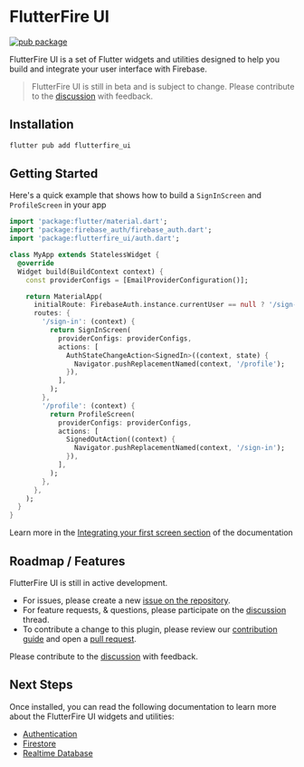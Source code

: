 # FlutterFire UI

[![pub package](https://img.shields.io/pub/v/flutterfire_ui.svg)](https://pub.dev/packages/flutterfire_ui)

FlutterFire UI is a set of Flutter widgets and utilities designed to help you build and integrate your user interface with Firebase.

> FlutterFire UI is still in beta and is subject to change. Please contribute to the [discussion](https://github.com/FirebaseExtended/flutterfire/discussions/6978) with feedback.


## Installation

```sh
flutter pub add flutterfire_ui
```

## Getting Started

Here's a quick example that shows how to build a `SignInScreen` and `ProfileScreen` in your app

```dart
import 'package:flutter/material.dart';
import 'package:firebase_auth/firebase_auth.dart';
import 'package:flutterfire_ui/auth.dart';

class MyApp extends StatelessWidget {
  @override
  Widget build(BuildContext context) {
    const providerConfigs = [EmailProviderConfiguration()];

    return MaterialApp(
      initialRoute: FirebaseAuth.instance.currentUser == null ? '/sign-in' : '/profile',
      routes: {
        '/sign-in': (context) {
          return SignInScreen(
            providerConfigs: providerConfigs,
            actions: [
              AuthStateChangeAction<SignedIn>((context, state) {
                Navigator.pushReplacementNamed(context, '/profile');
              }),
            ],
          );
        },
        '/profile': (context) {
          return ProfileScreen(
            providerConfigs: providerConfigs,
            actions: [
              SignedOutAction((context) {
                Navigator.pushReplacementNamed(context, '/sign-in');
              }),
            ],
          );
        },
      },
    );
  }
}
```

Learn more in the [Integrating your first screen section](doc/auth/integrating-your-first-screen.md) of the documentation

## Roadmap / Features

FlutterFire UI is still in active development.

- For issues, please create a new [issue on the repository](https://github.com/FirebaseExtended/flutterfire/issues).
- For feature requests, & questions, please participate on the [discussion](https://github.com/FirebaseExtended/flutterfire/discussions/6978) thread.
- To contribute a change to this plugin, please review our [contribution guide](https://github.com/FirebaseExtended/flutterfire/blob/master/CONTRIBUTING.md) and open a [pull request](https://github.com/FirebaseExtended/flutterfire/pulls).

Please contribute to the [discussion](https://github.com/FirebaseExtended/flutterfire/discussions/6978) with feedback.

## Next Steps

Once installed, you can read the following documentation to learn more about the FlutterFire UI widgets and utilities:

- [Authentication](docs/auth.md)
- [Firestore](docs/firestore.md)
- [Realtime Database](docs/database.md)
